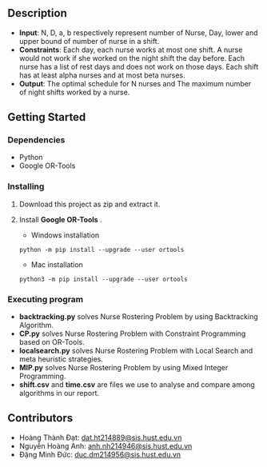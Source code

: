 # 

## Description

* **Input**: N, D, a, b respectively represent number of Nurse, Day, lower and upper bound of number of nurse in a shift.
* **Constraints**: Each day, each nurse works at most one shift.
A nurse would not work if she worked on the night shift the day before.
Each nurse has a list of rest days and does not work on those days.
Each shift has at least alpha nurses and at most beta nurses.
* **Output**: The optimal schedule for N nurses and
The maximum number of night shifts worked by a nurse.



## Getting Started

### Dependencies
* Python
* Google OR-Tools

### Installing
1. Download this project as zip and extract it.
2. Install **Google OR-Tools** .

    * Windows installation
    ```
    python -m pip install --upgrade --user ortools
    ```

    * Mac installation
    ```
    python3 -m pip install --upgrade --user ortools
    ```


### Executing program

* **backtracking.py** solves Nurse Rostering Problem by using Backtracking Algorithm.
* **CP.py** solves Nurse Rostering Problem with Constraint Programming based on OR-Tools.
* **localsearch.py** solves Nurse Rostering Problem with Local Search and meta heuristic strategies.
* **MIP.py** solves Nurse Rostering Problem by using Mixed Integer Programming. 
* **shift.csv** and **time.csv** are files we use to analyse and compare among algorithms in our report.

## Contributors
* Hoàng Thành Đạt: dat.ht214889@sis.hust.edu.vn
* Nguyễn Hoàng Anh: anh.nh214946@sis.hust.edu.vn
* Đặng Minh Đức: duc.dm214956@sis.hust.edu.vn
